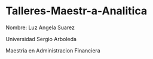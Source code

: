 # Talleres-Maestr-a-Analitica 


Nombre: Luz Angela Suarez


Universidad Sergio Arboleda


Maestria en Administracion Financiera